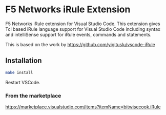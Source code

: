 # F5 Networks iRule Extension

F5 Networks iRule extension for Visual Studio Code. This extension gives Tcl based iRule language support for Visual Studio Code including syntax and intelliSense support for iRule events, commands and statements.

This is based on the work by https://github.com/yigituslu/vscode-iRule

## Installation
```sh
make install
```

Restart VSCode.  

### From the marketplace
https://marketplace.visualstudio.com/items?itemName=bitwisecook.iRule
